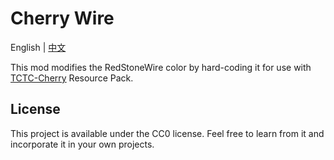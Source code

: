 # Cherry Wire

English | [中文](./README_ZH_CN.md)

This mod modifies the RedStoneWire color by hard-coding it for use with [TCTC-Cherry](https://github.com/The-Cat-Town-Craft/TCTC-Cherry) Resource Pack.

## License

This project is available under the CC0 license. Feel free to learn from it and incorporate it in your own projects.

